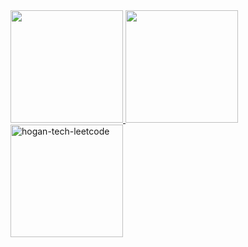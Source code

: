 <a href="https://github.com/oscar3x39">
  <img height="180" src="https://github-readme-stats.vercel.app/api?username=oscar3x39&show_icons=true&theme=&count_private=true" />
  <img height="180" src="https://github-readme-stats.vercel.app/api/top-langs/?username=oscar3x39&theme=&layout=compact" />
  <img height="180" src="https://leetcard.jacoblin.cool/oscar3x39" alt="hogan-tech-leetcode" />
</a>
<br/>
